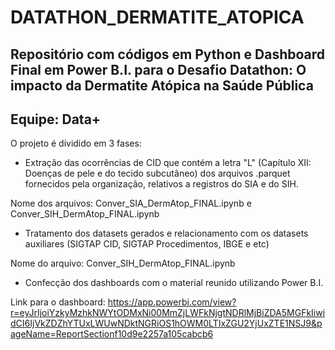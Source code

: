 # DATATHON_DERMATITE_ATOPICA

## Repositório com códigos em Python e Dashboard Final em Power B.I. para o Desafio Datathon: O impacto da Dermatite Atópica na Saúde Pública

## Equipe: Data+


O projeto é dividido em 3 fases: 

* Extração das ocorrências de CID que contém a letra "L" (Capítulo XII: Doenças de pele e do tecido subcutâneo) dos arquivos .parquet fornecidos pela organização, relativos a registros do SIA e do SIH.

Nome dos arquivos: Conver_SIA_DermAtop_FINAL.ipynb e Conver_SIH_DermAtop_FINAL.ipynb

* Tratamento dos datasets gerados e relacionamento com os datasets auxiliares (SIGTAP CID, SIGTAP Procedimentos, IBGE e etc)

Nome do arquivo: Conver_SIH_DermAtop_FINAL.ipynb

* Confecção dos dashboards com o material reunido utilizando Power B.I.

Link para o dashboard: https://app.powerbi.com/view?r=eyJrIjoiYzkyMzhkNWYtODMxNi00MmZjLWFkNjgtNDRlMjBiZDA5MGFkIiwidCI6IjVkZDZhYTUxLWUwNDktNGRiOS1hOWM0LTIxZGU2YjUxZTE1NSJ9&pageName=ReportSectionf10d9e2257a105cabcb6

